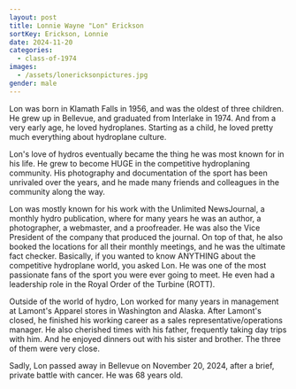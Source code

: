 ```yaml
---
layout: post
title: Lonnie Wayne "Lon" Erickson
sortKey: Erickson, Lonnie
date: 2024-11-20
categories:
  - class-of-1974
images:
  - /assets/lonericksonpictures.jpg
gender: male
---
```

Lon was born in Klamath Falls in 1956, and was the oldest of three children. He grew up in Bellevue, and graduated from Interlake in 1974. And from a very early age, he loved hydroplanes. Starting as a child, he loved pretty much everything about hydroplane culture. 

Lon's love of hydros eventually became the thing he was most known for in his life. He grew to become HUGE in the competitive hydroplaning community. His photography and documentation of the sport has been unrivaled over the years, and he made many friends and colleagues in the community along the way.

Lon was mostly known for his work with the Unlimited NewsJournal, a monthly hydro publication, where for many years he was an author, a photographer, a webmaster, and a proofreader. He was also the Vice President of the company that produced the journal. On top of that, he also booked the locations for all their monthly meetings, and he was the ultimate fact checker. Basically, if you wanted to know ANYTHING about the competitive hydroplane world, you asked Lon. He was one of the most passionate fans of the sport you were ever going to meet. He even had a leadership role in the Royal Order of the Turbine (ROTT).

Outside of the world of hydro, Lon worked for many years in management at Lamont's Apparel stores in Washington and Alaska. After Lamont's closed, he finished his working career as a sales representative/operations manager. He also cherished times with his father, frequently taking day trips with him. And he enjoyed dinners out with his sister and brother. The three of them were very close.

Sadly, Lon passed away in Bellevue on November 20, 2024, after a brief, private battle with cancer. He was 68 years old.